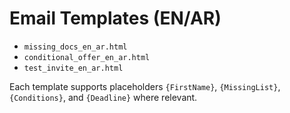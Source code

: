 # Email Templates (EN/AR)

- `missing_docs_en_ar.html`
- `conditional_offer_en_ar.html`
- `test_invite_en_ar.html`

Each template supports placeholders `{FirstName}`, `{MissingList}`, `{Conditions}`, and `{Deadline}` where relevant.
